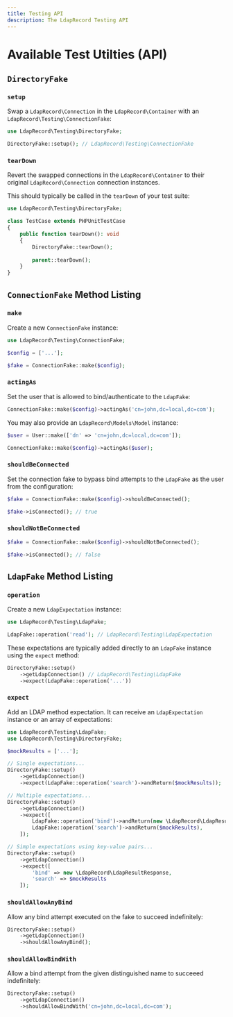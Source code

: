 ```yaml
---
title: Testing API
description: The LdapRecord Testing API
---
```


# Available Test Utilties (API)

## `DirectoryFake`

### `setup`

Swap a `LdapRecord\Connection` in the `LdapRecord\Container` with an `LdapRecord\Testing\ConnectionFake`:

```php
use LdapRecord\Testing\DirectoryFake;

DirectoryFake::setup(); // LdapRecord\Testing\ConnectionFake
```

### `tearDown`

Revert the swapped connections in the `LdapRecord\Container` to their original `LdapRecord\Connection` connection instances.

This should typically be called in the `tearDown` of your test suite:

```php
use LdapRecord\Testing\DirectoryFake;

class TestCase extends PHPUnitTestCase
{
    public function tearDown(): void
    {
        DirectoryFake::tearDown();
        
        parent::tearDown();
    }
}
```

## `ConnectionFake` Method Listing

### `make`

Create a new `ConnectionFake` instance:

```php
use LdapRecord\Testing\ConnectionFake;

$config = ['...'];

$fake = ConnectionFake::make($config);
```

### `actingAs`

Set the user that is allowed to bind/authenticate to the `LdapFake`:

```php
ConnectionFake::make($config)->actingAs('cn=john,dc=local,dc=com');
```

You may also provide an `LdapRecord\Models\Model` instance:

```php
$user = User::make(['dn' => 'cn=john,dc=local,dc=com']);

ConnectionFake::make($config)->actingAs($user);
```

### `shouldBeConnected`

Set the connection fake to bypass bind attempts to the `LdapFake` as the user from the configuration:

```php
$fake = ConnectionFake::make($config)->shouldBeConnected();

$fake->isConnected(); // true
```

### `shouldNotBeConnected`

```php
$fake = ConnectionFake::make($config)->shouldNotBeConnected();

$fake->isConnected(); // false
```

## `LdapFake` Method Listing

### `operation`

Create a new `LdapExpectation` instance:

```php
use LdapRecord\Testing\LdapFake;

LdapFake::operation('read'); // LdapRecord\Testing\LdapExpectation
```

These expectations are typically added directly to an `LdapFake` instance using the `expect` method:

```php
DirectoryFake::setup()
    ->getLdapConnection() // LdapRecord\Testing\LdapFake
    ->expect(LdapFake::operation('...'))
```

### `expect`

Add an LDAP method expectation. It can receive an `LdapExpectation` instance or an array of expectations:

```php
use LdapRecord\Testing\LdapFake;
use LdapRecord\Testing\DirectoryFake;

$mockResults = ['...'];

// Single expectations...
DirectoryFake::setup()
    ->getLdapConnection()
    ->expect(LdapFake::operation('search')->andReturn($mockResults));

// Multiple expectations...
DirectoryFake::setup()
    ->getLdapConnection()
    ->expect([
        LdapFake::operation('bind')->andReturn(new \LdapRecord\LdapResultResponse),
        LdapFake::operation('search')->andReturn($mockResults),
    ]);

// Simple expectations using key-value pairs...
DirectoryFake::setup()
    ->getLdapConnection()
    ->expect([
        'bind' => new \LdapRecord\LdapResultResponse,
        'search' => $mockResults
    ]);
```

### `shouldAllowAnyBind`

Allow any bind attempt executed on the fake to succeed indefinitely:

```php
DirectoryFake::setup()
    ->getLdapConnection()
    ->shouldAllowAnyBind();
```

### `shouldAllowBindWith`

Allow a bind attempt from the given distinguished name to succeeed indefinitely:

```php
DirectoryFake::setup()
    ->getLdapConnection()
    ->shouldAllowBindWith('cn=john,dc=local,dc=com');
```
